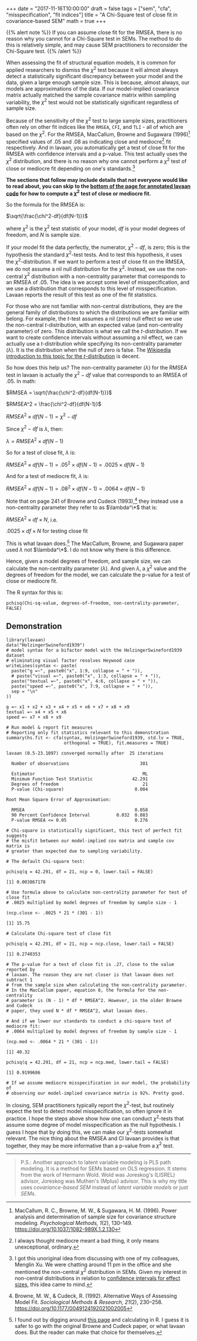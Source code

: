 +++
date = "2017-11-16T10:00:00"
draft = false
tags = ["sem", "cfa", "misspecification", "fit indices"]
title = "A Chi-Square test of close fit in covariance-based SEM"
math = true
+++

{{% alert note %}}
If you can assume close fit for the RMSEA, there is no reason why you cannot for a Chi-Square test in SEMs. The method to do this is relatively simple, and may cause SEM practitioners to reconsider the Chi-Square test.
{{% /alert %}}

When assessing the fit of structural equation models, it is common for applied researchers to dismiss the $\chi^2$ test because it will almost always detect a statistically significant discrepancy between your model and the data, given a large enough sample size. This is because, almost always, our models are approximations of the data. If our model-implied covariance matrix actually matched the sample covariance matrix within sampling variability, the $\chi^2$ test would not be statistically significant regardless of sample size.

Because of the sensitivity of the $\chi^2$ test to large sample sizes, practitioners often rely on other fit indices like the `RMSEA`, `CFI`, and `TLI` - all of which are based on the $\chi^2$. For the RMSEA, MacCallum, Browne and Sugawara (1996)[^1] specified values of .05 and .08 as indicating close and mediocre[^2] fit respectively. And in lavaan, you automatically get a test of close fit for the RMSEA with confidence intervals and a p-value. This test actually uses the $\chi^2$ distribution, and there is no reason why one cannot perform a $\chi^2$ test of close or mediocre fit depending on one's standards.[^3]

**The sections that follow may include details that not everyone would like to read about, you can skip to the [bottom of the page for annotated lavaan code](#lavaan) for how to compute a $\chi^2$ test of close or mediocre fit.**

So the formula for the RMSEA is:

$\sqrt{\frac{\chi^2-df}{df(N-1)}}$

where $\chi^2$ is the $\chi^2$ test statistic of your model, $df$ is your model degrees of freedom, and $N$ is sample size.

If your model fit the data perfectly, the numerator, $\chi^2-df$, is zero; this is the hypothesis the standard $\chi^2$-test tests. And to test this hypothesis, it uses the $\chi^2$-distribution. If we want to perform a test of close fit on the RMSEA, we do not assume a nil null distribution for the $\chi^2$. Instead, we use the non-central $\chi^2$ distribution with a non-centrality parameter that corresponds to an RMSEA of .05. The idea is we accept some level of misspecification, and we use a distribution that corresponds to this level of misspecification. Lavaan reports the result of this test as one of the fit statistics.

For those who are not familiar with non-central distributions, they are the general family of distributions to which the distributions we are familiar with belong. For example, the $t$-test assumes a nil (zero) null effect so we use the non-central $t$-distribution, with an expected value (and non-centrality parameter) of zero. This distribution is what we call the $t$-distribution. If we want to create confidence intervals without assuming a nil effect, we can actually use a $t$-distribution while specifying its non-centrality parameter $(\lambda)$. It is the distribution when the null of zero is false. The [Wikipedia introduction to this topic for the $t$-distribution](https://en.wikipedia.org/wiki/Noncentral_t-distribution) is decent.

So how does this help us? The non-centrality parameter $(\lambda)$ for the RMSEA test in lavaan is actually the $\chi^2-df$ value that corresponds to an RMSEA of .05. In math:

$RMSEA = \sqrt{\frac{\chi^2-df}{df(N-1)}}$

$RMSEA^2 = \frac{\chi^2-df}{df(N-1)}$

$RMSEA^2 \times df(N-1) = \chi^2-df$

Since $\chi^2-df$ is $\lambda$, then:

$\lambda = RMSEA^2 \times df(N-1)$

So for a test of close fit, $\lambda$ is:

$RMSEA^2 \times df(N-1) = .05^2 \times df(N-1) = .0025 \times df(N-1)$

And for a test of mediocre fit, $\lambda$ is:

$RMSEA^2 \times df(N-1) = .08^2 \times df(N-1) = .0064 \times df(N-1)$

Note that on page 241 of Browne and Cudeck (1993),[^4] they instead use a non-centrality parameter they refer to as $\lambda^\*$ that is:

$RMSEA^2 \times df \times N$, i.e.

$.0025 \times df \times N$ for testing close fit

This is what lavaan does.[^5] The MacCallum, Browne, and Sugawara paper used $\lambda$ not $\lambda^\*$. I do not know why there is this difference.

Hence, given a model degrees of freedom, and sample size, we can calculate the non-centrality parameter $(\lambda)$. And given $\lambda$, a $\chi^2$ value and the degrees of freedom for the model, we can calculate the p-value for a test of close or mediocre fit.

The R syntax for this is:

```{r}
pchisq(Chi-sq-value, degrees-of-freedom, non-centrality-parameter, FALSE)
```

<div id="lavaan">

## Demonstration

```{r}
library(lavaan)
data("HolzingerSwineford1939")
# model syntax for a bifactor model with the HolzingerSwineford1939 dataset
# eliminating visual factor resolves Heywood case
writeLines(syntax <- paste(
  paste("g =~", paste0("x", 1:9, collapse = " + ")),
  # paste("visual =~", paste0("x", 1:3, collapse = " + ")),
  paste("textual =~", paste0("x", 4:6, collapse = " + ")),
  paste("speed =~", paste0("x", 7:9, collapse = " + ")),
  sep = "\n"
))

g =~ x1 + x2 + x3 + x4 + x5 + x6 + x7 + x8 + x9
textual =~ x4 + x5 + x6
speed =~ x7 + x8 + x9

# Run model & report fit measures
# Reporting only fit statistics relevant to this demonstration
summary(hs.fit <- cfa(syntax, HolzingerSwineford1939, std.lv = TRUE,
                      orthogonal = TRUE), fit.measures = TRUE)

lavaan (0.5-23.1097) converged normally after  25 iterations

  Number of observations                           301

  Estimator                                         ML
  Minimum Function Test Statistic               42.291
  Degrees of freedom                                21
  P-value (Chi-square)                           0.004

Root Mean Square Error of Approximation:

  RMSEA                                          0.058
  90 Percent Confidence Interval          0.032  0.083
  P-value RMSEA <= 0.05                          0.276

# Chi-square is statistically significant, this test of perfect fit suggests
# the misfit between our model-implied cov matrix and sample cov matrix is
# greater than expected due to sampling variability.

# The default Chi-square test:

pchisq(q = 42.291, df = 21, ncp = 0, lower.tail = FALSE)

[1] 0.003867178

# Use formula above to calculate non-centrality parameter for test of close fit
# .0025 multiplied by model degrees of freedom by sample size - 1

(ncp.close <- .0025 * 21 * (301 - 1))

[1] 15.75

# Calculate Chi-square test of close fit

pchisq(q = 42.291, df = 21, ncp = ncp.close, lower.tail = FALSE)

[1] 0.2740353

# The p-value for a test of close fit is .27, close to the value reported by
# lavaan. The reason they are not closer is that lavaan does not subtract 1
# from the sample size when calculating the non-centrality parameter.
# In the MacCallum paper, equation 8, the formula for the non-centrality
# parameter is (N - 1) * df * RMSEA^2. However, in the older Browne and Cudeck
# paper, they used N * df * RMSEA^2, what lavaan does.

# And if we lower our standards to conduct a chi-square test of mediocre fit:
# .0064 multiplied by model degrees of freedom by sample size - 1

(ncp.med <- .0064 * 21 * (301 - 1))

[1] 40.32

pchisq(q = 42.291, df = 21, ncp = ncp.med, lower.tail = FALSE)

[1] 0.9199686

# If we assume mediocre misspecification in our model, the probability of
# observing our model-implied covariance matrix is 92%. Pretty good.
```

In closing, SEM practitioners typically report the $\chi^2$-test, but routinely expect the test to detect model misspecification, so often ignore it in practice. I hope the steps above show how one can conduct $\chi^2$-tests that assume some degree of model misspecification as the null hypothesis. I guess I hope that by doing this, we can make our $\chi^2$-tests somewhat relevant. The nice thing about the RMSEA and CI lavaan provides is that together, they may be more informative than a p-value from a $\chi^2$ test.

---

> P.S.: Another approach to latent variable modeling is PLS path modeling. It is a method for SEMs based on OLS regression. It stems from the work of Hermann Wold. Wold was Joreskog's (LISREL) advisor, Joreskog was Muthen's (Mplus) advisor. This is why my title uses _covariance-based SEM_ instead of _latent variable models_ or just _SEMs_.

[^1]: MacCallum, R. C., Browne, M. W., & Sugawara, H. M. (1996). Power analysis and determination of sample size for covariance structure modeling. _Psychological Methods, 1_(2), 130–149. https://doi.org/10.1037/1082-989X.1.2.130
[^2]: I always thought mediocre meant a bad thing, it only means unexceptional, ordinary.
[^3]: I got this unoriginal idea from discussing with one of my colleagues, Menglin Xu. We were chatting around 11 pm in the office and she mentioned the non-central $\chi^2$ distribution in SEMs. Given my interest in non-central distributions in relation to [confidence intervals for effect sizes](https://effect-size-calculator.herokuapp.com/), this idea came to mind.
[^4]: Browne, M. W., & Cudeck, R. (1992). Alternative Ways of Assessing Model Fit. _Sociological Methods & Research, 21_(2), 230–258. https://doi.org/10.1177/0049124192021002005
[^5]: I found out by digging around [this page](https://github.com/cran/lavaan/blob/d7bdae575dd78d5ac518e30f84ccfb57023819af/R/lav_fit_measures.R) and calculating in R. I guess it is safer to go with the original Browne and Cudeck paper, or what lavaan does. But the reader can make that choice for themselves.
